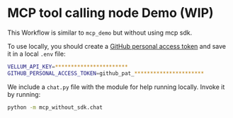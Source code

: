 # MCP tool calling node Demo (WIP)


This Workflow is similar to `mcp_demo` but without using mcp sdk.

To use locally, you should create a [GitHub personal access token](https://github.com/settings/personal-access-tokens) and save it in a local `.env` file:

```bash
VELLUM_API_KEY=***********************
GITHUB_PERSONAL_ACCESS_TOKEN=github_pat_**********************
```

We include a `chat.py` file with the module for help running locally. Invoke it by running:

```bash
python -m mcp_without_sdk.chat
```
